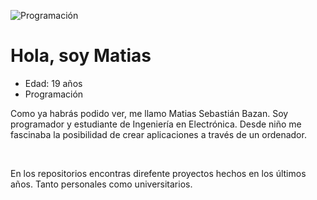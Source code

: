 
![Programación](https://user-images.githubusercontent.com/98494366/202792791-beaa870d-715c-4f66-b59b-7196c9fc0be7.png)

<h1>Hola, soy Matias</h1>

<ul>
	<li>Edad: 19 años</li>
	<li>Programación</li>
</ul>

<p>Como ya habrás podido ver, me llamo Matias Sebastián Bazan. Soy programador y estudiante de Ingeniería en Electrónica. Desde niño me fascinaba la posibilidad de crear aplicaciones a través de un ordenador.</p>

<br>
<p> En los repositorios encontras direfente proyectos hechos en los últimos años. Tanto personales como universitarios.<p>
<!---
IamMatiasBazan/IamMatiasBazan is a ✨ special ✨ repository because its `README.md` (this file) appears on your GitHub profile.
You can click the Preview link to take a look at your changes.
--->
